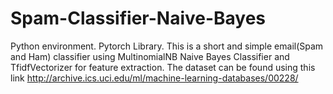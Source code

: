 # Spam-Classifier-Naive-Bayes
Python environment.
Pytorch Library.
This is a short and simple email(Spam and Ham) classifier using  MultinomialNB Naive Bayes Classifier and TfidfVectorizer for feature extraction. The dataset can be found using this link http://archive.ics.uci.edu/ml/machine-learning-databases/00228/
